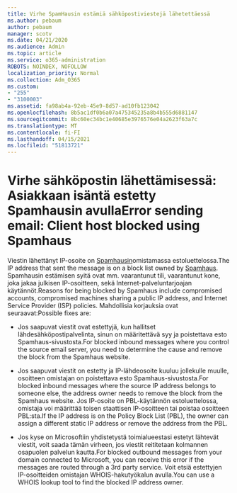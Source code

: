 ```yaml
---
title: Virhe SpamHausin estämiä sähköpostiviestejä lähetettäessä
ms.author: pebaum
author: pebaum
manager: scotv
ms.date: 04/21/2020
ms.audience: Admin
ms.topic: article
ms.service: o365-administration
ROBOTS: NOINDEX, NOFOLLOW
localization_priority: Normal
ms.collection: Adm_O365
ms.custom:
- "255"
- "3100003"
ms.assetid: fa98ab4a-92eb-45e9-8d57-ad10fb123042
ms.openlocfilehash: 8b5ac1df0b6a07a475345235a8b4b555d6881147
ms.sourcegitcommit: 8bc60ec34bc1e40685e3976576e04a2623f63a7c
ms.translationtype: MT
ms.contentlocale: fi-FI
ms.lasthandoff: 04/15/2021
ms.locfileid: "51813721"
---
```

# <a name="error-sending-email-client-host-blocked-using-spamhaus"></a><span data-ttu-id="2d5de-102">Virhe sähköpostin lähettämisessä: Asiakkaan isäntä estetty Spamhausin avulla</span><span class="sxs-lookup"><span data-stu-id="2d5de-102">Error sending email: Client host blocked using Spamhaus</span></span>

<span data-ttu-id="2d5de-103">Viestin lähettänyt IP-osoite on [Spamhausin](https://go.microsoft.com/fwlink/p/?linkid=123245)omistamassa estoluettelossa.</span><span class="sxs-lookup"><span data-stu-id="2d5de-103">The IP address that sent the message is on a block list owned by [Spamhaus](https://go.microsoft.com/fwlink/p/?linkid=123245).</span></span> <span data-ttu-id="2d5de-104">Spamhausin estämisen syitä ovat mm. vaarantunut tili, vaarantunut kone, joka jakaa julkisen IP-osoitteen, sekä Internet-palveluntarjoajan käytännöt.</span><span class="sxs-lookup"><span data-stu-id="2d5de-104">Reasons for being blocked by Spamhaus include compromised accounts, compromised machines sharing a public IP address, and Internet Service Provider (ISP) policies.</span></span> <span data-ttu-id="2d5de-105">Mahdollisia korjauksia ovat seuraavat:</span><span class="sxs-lookup"><span data-stu-id="2d5de-105">Possible fixes are:</span></span>
  
- <span data-ttu-id="2d5de-106">Jos saapuvat viestit ovat estettyjä, kun hallitset lähdesähköpostipalvelinta, sinun on määritettävä syy ja poistettava esto Spamhaus-sivustosta.</span><span class="sxs-lookup"><span data-stu-id="2d5de-106">For blocked inbound messages where you control the source email server, you need to determine the cause and remove the block from the Spamhaus website.</span></span>

- <span data-ttu-id="2d5de-107">Jos saapuvat viestit on estetty ja IP-lähdeosoite kuuluu jollekulle muulle, osoitteen omistajan on poistettava esto Spamhaus-sivustosta.</span><span class="sxs-lookup"><span data-stu-id="2d5de-107">For blocked inbound messages where the source IP address belongs to someone else, the address owner needs to remove the block from the Spamhaus website.</span></span> <span data-ttu-id="2d5de-108">Jos IP-osoite on PBL-käytännön estoluettelossa, omistaja voi määrittää toisen staattisen IP-osoitteen tai poistaa osoitteen PBL:sta.</span><span class="sxs-lookup"><span data-stu-id="2d5de-108">If the IP address is on the Policy Block List (PBL), the owner can assign a different static IP address or remove the address from the PBL.</span></span>

- <span data-ttu-id="2d5de-109">Jos kyse on Microsoftiin yhdistetystä toimialueestasi estetyt lähtevät viestit, voit saada tämän virheen, jos viestit reititetaan kolmannen osapuolen palvelun kautta.</span><span class="sxs-lookup"><span data-stu-id="2d5de-109">For blocked outbound messages from your domain connected to Microsoft, you can receive this error if the messages are routed through a 3rd party service.</span></span> <span data-ttu-id="2d5de-110">Voit etsiä estettyjen IP-osoitteiden omistajan WHOIS-hakutyökalun avulla.</span><span class="sxs-lookup"><span data-stu-id="2d5de-110">You can use a WHOIS lookup tool to find the blocked IP address owner.</span></span>
